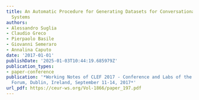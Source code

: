 ```yaml
---
title: An Automatic Procedure for Generating Datasets for Conversational Recommender
  Systems
authors:
- Alessandro Suglia
- Claudio Greco
- Pierpaolo Basile
- Giovanni Semeraro
- Annalina Caputo
date: '2017-01-01'
publishDate: '2025-01-03T10:44:19.685979Z'
publication_types:
- paper-conference
publication: '*Working Notes of CLEF 2017 - Conference and Labs of the Evaluation
  Forum, Dublin, Ireland, September 11-14, 2017*'
url_pdf: https://ceur-ws.org/Vol-1866/paper_197.pdf
---
```

